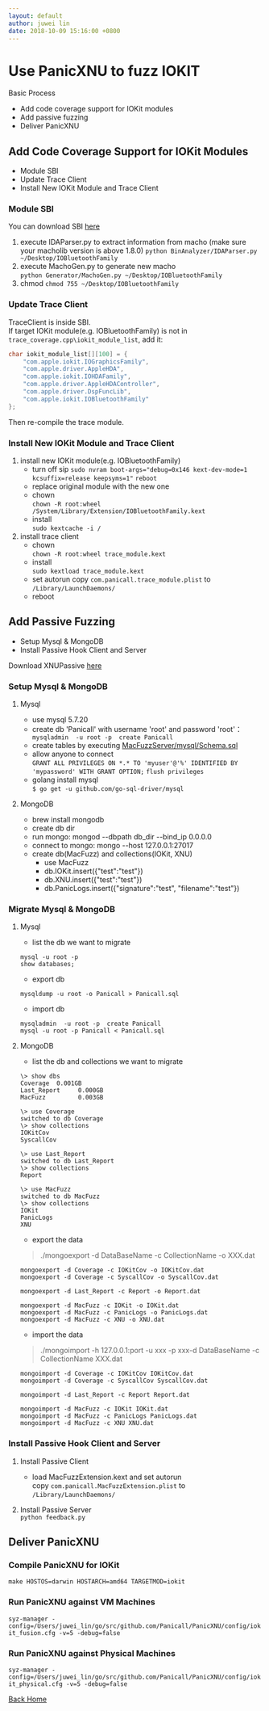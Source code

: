 ```yaml
---
layout: default
author: juwei lin
date: 2018-10-09 15:16:00 +0800
---
```


# Use PanicXNU to fuzz IOKIT

Basic Process
* Add code coverage support for IOKit modules
* Add passive fuzzing 
* Deliver PanicXNU

## Add Code Coverage Support for IOKit Modules
* Module SBI 
* Update Trace Client
* Install New IOKit Module and Trace Client

### Module SBI
You can download SBI [here](https://adc.github.trendmicro.com/CoreTech-MARS/MachoSBI)  

1. execute IDAParser.py to extract information from macho (make sure your macholib version is above 1.8.0)
   `python BinAnalyzer/IDAParser.py ~/Desktop/IOBluetoothFamily`
2. execute MachoGen.py to generate new macho  
   `python Generator/MachoGen.py ~/Desktop/IOBluetoothFamily`
3. chmod 
   `chmod 755 ~/Desktop/IOBluetoothFamily`  

### Update Trace Client
TraceClient is inside SBI.  
If target IOKit module(e.g. IOBluetoothFamily) is not in `trace_coverage.cpp\iokit_module_list`, add it:
```C
char iokit_module_list[][100] = {
    "com.apple.iokit.IOGraphicsFamily",
    "com.apple.driver.AppleHDA",
    "com.apple.iokit.IOHDAFamily",
    "com.apple.driver.AppleHDAController",
    "com.apple.driver.DspFuncLib",
    "com.apple.iokit.IOBluetoothFamily"
};
```
Then re-compile the trace module.

### Install New IOKit Module and Trace Client
1. install new IOKit module(e.g. IOBluetoothFamily)
   * turn off sip
      `sudo nvram boot-args="debug=0x146 kext-dev-mode=1 kcsuffix=release keepsyms=1"`
      `reboot`
   * replace original module with the new one
   * chown  
     `chown -R root:wheel /System/Library/Extension/IOBluetoothFamily.kext`
   * install  
     `sudo kextcache -i /`
2. install trace client
   * chown  
    `chown -R root:wheel trace_module.kext`
   * install  
    `sudo kextload trace_module.kext`
   * set autorun
      copy `com.panicall.trace_module.plist` to `/Library/LaunchDaemons/`
   * reboot


## Add Passive Fuzzing
* Setup Mysql & MongoDB
* Install Passive Hook Client and Server
  
Download XNUPassive [here](https://adc.github.trendmicro.com/CoreTech-MARS/XNUPassive)  

### Setup Mysql & MongoDB  
1. Mysql
   * use mysql 5.7.20
   * create db 'Panicall' with username 'root' and password 'root'：` mysqladmin  -u root -p  create Panicall`
   * create tables by executing [MacFuzzServer/mysql/Schema.sql](https://adc.github.trendmicro.com/CoreTech-MARS/XNUPassive/blob/master/MacFuzzServer/mysql/Schema.sql)
   * allow anyone to connect  
      `GRANT ALL PRIVILEGES ON *.* TO 'myuser'@'%' IDENTIFIED BY 'mypassword' WITH GRANT OPTION;`
      `flush privileges`
   * golang install mysql  
      `$ go get -u github.com/go-sql-driver/mysql`  

2. MongoDB
   * brew install mongodb
   * create db dir 
   * run mongo:  mongod --dbpath db_dir --bind_ip 0.0.0.0
   * connect to mongo: mongo --host 127.0.0.1:27017
   * create db(MacFuzz) and collections(IOKit, XNU)
     * use MacFuzz
     * db.IOKit.insert({"test":"test"})
     * db.XNU.insert({"test":"test"})  
     * db.PanicLogs.insert({"signature":"test", "filename":"test"})  


### Migrate Mysql & MongoDB  
1. Mysql  
   * list the db we want to migrate  
    ```
    mysql -u root -p
    show databases;
    ```

   * export db  
    ```
    mysqldump -u root -o Panicall > Panicall.sql 
    ```
   * import db  
    ```
    mysqladmin  -u root -p  create Panicall  
    mysql -u root -p Panicall < Panicall.sql
    ```
2. MongoDB  
   * list the db and collections we want to migrate  
    ```
    \> show dbs
    Coverage  0.001GB
    Last_Report     0.000GB
    MacFuzz         0.003GB
  
    \> use Coverage
    switched to db Coverage
    \> show collections
    IOKitCov
    SyscallCov
  
    \> use Last_Report
    switched to db Last_Report
    \> show collections
    Report
  
    \> use MacFuzz
    switched to db MacFuzz
    \> show collections
    IOKit
    PanicLogs
    XNU
    ```
   * export the data  
    >./mongoexport -d DataBaseName -c CollectionName -o XXX.dat  
    ```
    mongoexport -d Coverage -c IOKitCov -o IOKitCov.dat
    mongoexport -d Coverage -c SyscallCov -o SyscallCov.dat

    mongoexport -d Last_Report -c Report -o Report.dat

    mongoexport -d MacFuzz -c IOKit -o IOKit.dat
    mongoexport -d MacFuzz -c PanicLogs -o PanicLogs.dat
    mongoexport -d MacFuzz -c XNU -o XNU.dat

    ```
   * import the data  
    >./mongoimport -h 127.0.0.1:port -u xxx -p xxx-d DataBaseName -c CollectionName XXX.dat
    ```
    mongoimport -d Coverage -c IOKitCov IOKitCov.dat  
    mongoimport -d Coverage -c SyscallCov SyscallCov.dat  

    mongoimport -d Last_Report -c Report Report.dat

    mongoimport -d MacFuzz -c IOKit IOKit.dat
    mongoimport -d MacFuzz -c PanicLogs PanicLogs.dat
    mongoimport -d MacFuzz -c XNU XNU.dat
    ```
   
### Install Passive Hook Client and Server
1. Install Passive Client  
   * load MacFuzzExtension.kext and set autorun  
    copy `com.panicall.MacFuzzExtension.plist` to `/Library/LaunchDaemons/` 
   
2. Install Passive Server  
`python feedback.py`  

## Deliver PanicXNU
### Compile PanicXNU for IOKit
`make HOSTOS=darwin HOSTARCH=amd64 TARGETMOD=iokit`  

### Run PanicXNU against VM Machines  
`syz-manager -config=/Users/juwei_lin/go/src/github.com/Panicall/PanicXNU/config/iokit_fusion.cfg -v=5 -debug=false`

### Run PanicXNU against Physical Machines
`syz-manager -config=/Users/juwei_lin/go/src/github.com/Panicall/PanicXNU/config/iokit_physical.cfg -v=5 -debug=false`  

  [Back Home]({{site.url}}{{site.baseurl}})
